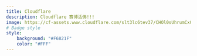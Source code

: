 ```yaml
---
title: Cloudflare
description: Cloudflare 赛博活佛!!!
image: https://cf-assets.www.cloudflare.com/slt3lc6tev37/CHOl0sUhrumCxOXfRotGt/081f81d52274080b2d026fdf163e3009/cloudflare-icon-color_3x.png
# Badge style
style:
    background: "#F6821F"
    color: "#FFF"
---
```


<style>
.section-card .section-image img {
    width: 150px;
}
</style>

<script>
    console.log("hello world");
</script>

